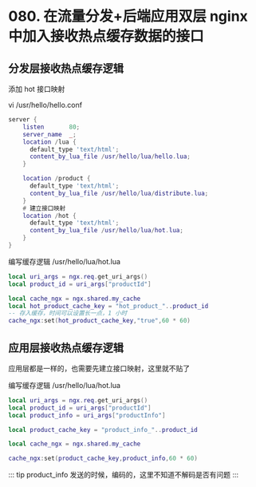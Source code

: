 # 080. 在流量分发+后端应用双层 nginx 中加入接收热点缓存数据的接口

## 分发层接收热点缓存逻辑
添加 hot 接口映射

vi /usr/hello/hello.conf

```lua
server {
    listen       80;
    server_name  _;
    location /lua {
      default_type 'text/html';
      content_by_lua_file /usr/hello/lua/hello.lua;
    }

    location /product {
      default_type 'text/html';
      content_by_lua_file /usr/hello/lua/distribute.lua;
    }
    # 建立接口映射
    location /hot {
      default_type 'text/html';
      content_by_lua_file /usr/hello/lua/hot.lua;
    }                                               
}

```

编写缓存逻辑 /usr/hello/lua/hot.lua

```lua
local uri_args = ngx.req.get_uri_args()
local product_id = uri_args["productId"]

local cache_ngx = ngx.shared.my_cache
local hot_product_cache_key = "hot_product_"..product_id
-- 存入缓存，时间可以设置长一点，1 小时
cache_ngx:set(hot_product_cache_key,"true",60 * 60)
```



## 应用层接收热点缓存逻辑

应用层都是一样的，也需要先建立接口映射，这里就不贴了

编写缓存逻辑 /usr/hello/lua/hot.lua

```lua
local uri_args = ngx.req.get_uri_args()
local product_id = uri_args["productId"]
local product_info = uri_args["productInfo"]

local product_cache_key = "product_info_"..product_id

local cache_ngx = ngx.shared.my_cache

cache_ngx:set(product_cache_key,product_info,60 * 60)
```

::: tip
product_info 发送的时候，编码的，这里不知道不解码是否有问题
:::
